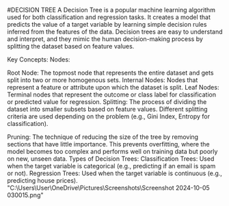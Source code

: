 #DECISION TREE
A Decision Tree is a popular machine learning algorithm used for both classification and regression tasks. It creates a model that predicts the value of a target variable by learning simple decision rules inferred from the features of the data. Decision trees are easy to understand and interpret, and they mimic the human decision-making process by splitting the dataset based on feature values.

Key Concepts:
Nodes:

Root Node: The topmost node that represents the entire dataset and gets split into two or more homogenous sets.
Internal Nodes: Nodes that represent a feature or attribute upon which the dataset is split.
Leaf Nodes: Terminal nodes that represent the outcome or class label for classification or predicted value for regression.
Splitting: The process of dividing the dataset into smaller subsets based on feature values. Different splitting criteria are used depending on the problem (e.g., Gini Index, Entropy for classification).

Pruning: The technique of reducing the size of the tree by removing sections that have little importance. This prevents overfitting, where the model becomes too complex and performs well on training data but poorly on new, unseen data.
Types of Decision Trees:
Classification Trees: Used when the target variable is categorical (e.g., predicting if an email is spam or not).
Regression Trees: Used when the target variable is continuous (e.g., predicting house prices).
"C:\Users\User\OneDrive\Pictures\Screenshots\Screenshot 2024-10-05 030015.png"

                                                                    
                                                                    
                                                                    
